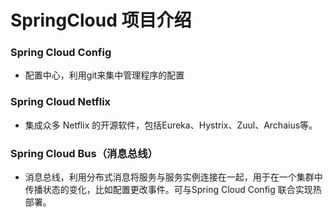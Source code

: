 # SpringCloud 项目介绍

### Spring Cloud Config

- 配置中心，利用git来集中管理程序的配置

### Spring Cloud Netflix

- 集成众多 Netflix 的开源软件，包括Eureka、Hystrix、Zuul、Archaius等。

### Spring Cloud Bus（消息总线）

- 消息总线，利用分布式消息将服务与服务实例连接在一起，用于在一个集群中传播状态的变化，比如配置更改事件。可与Spring Cloud Config 联合实现热部署。
